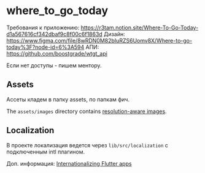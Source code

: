 # where_to_go_today

Требования к приложению: https://r3tam.notion.site/Where-To-Go-Today-d1a567616cf342dbaf9c8f00c6f1863d
Дизайн: https://www.figma.com/file/8wRDN0M82bIuRZS6Uomv8X/Where-to-go-today%3F?node-id=6%3A594
АПИ: https://github.com/boostgrade/wtgt_api

Если нет доступы - пишем ментору.

## Assets

Ассеты кладем в папку assets, по папкам фич.

The `assets/images` directory contains [resolution-aware
images](https://flutter.dev/docs/development/ui/assets-and-images#resolution-aware).

## Localization

В проекте локализация ведется через  `lib/src/localization` с подключенным intl плагином.

Доп. информация:
[Internationalizing Flutter
apps](https://flutter.dev/docs/development/accessibility-and-localization/internationalization)
